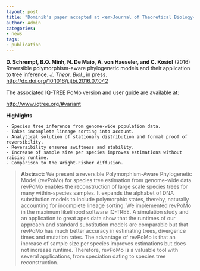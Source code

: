 ```yaml
---
layout: post
title: "Dominik's paper accepted at <em>Journal of Theoretical Biology</em>"
author: Admin
categories: 
- news 
tags:
- publication
---
```


**D. Schrempf, B.Q. Minh, N. De Maio, A. von Haeseler, and C. Kosiol** (2016) Reversible polymorphism-aware phylogenetic models and their application to tree inference. *J. Theor. Biol.*, in press. 
<http://dx.doi.org/10.1016/j.jtbi.2016.07.042>

The associated IQ-TREE PoMo version and user guide are available at:

<http://www.iqtree.org/#variant>

**Highlights**

    - Species tree inference from genome-wide population data.
    - Takes incomplete lineage sorting into account.
    - Analytical solution of stationary distribution and formal proof of reversibility.
    - Reversibility ensures swiftness and stability.
    - Increase of sample size per species improves estimations without raising runtime.
    - Comparison to the Wright-Fisher diffusion. 

<!--more-->


>**Abstract:** We present a reversible Polymorphism-Aware Phylogenetic Model (revPoMo) for species tree estimation from genome-wide data. revPoMo enables the reconstruction of large scale species trees for many within-species samples. It expands the alphabet of DNA substitution models to include polymorphic states, thereby, naturally accounting for incomplete lineage sorting. We implemented revPoMo in the maximum likelihood software IQ-TREE. A simulation study and an application to great apes data show that the runtimes of our approach and standard substitution models are comparable but that revPoMo has much better accuracy in estimating trees, divergence times and mutation rates. The advantage of revPoMo is that an increase of sample size per species improves estimations but does not increase runtime. Therefore, revPoMo is a valuable tool with several applications, from speciation dating to species tree reconstruction.
